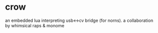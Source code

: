 # crow
an embedded lua interpreting usb<->cv bridge (for norns).
a collaboration by whimsical raps & monome

